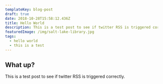 ```yaml
---
templateKey: blog-post
draft: true
date: 2018-10-28T15:58:12.436Z
title: Hello World
description: This is a test post to see if twitter RSS is triggered correctly.
featuredImage: /img/salt-lake-library.jpg
tags:
  - hello world
  - this is a test
---
```


## What up?

This is a test post to see if twitter RSS is triggered correctly.
